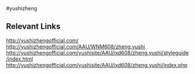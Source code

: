 #yushizheng

## Relevant Links
http://yushizhengofficial.com/
http://yushizhengofficial.com/AAU/WNM608/zheng.yushi
http://yushizhengofficial.com/yushisite/AAU/ixd608/zheng.yushi/styleguide/index.html
http://yushizhengofficial.com/yushisite/AAU/ixd608/zheng.yushi/index.php